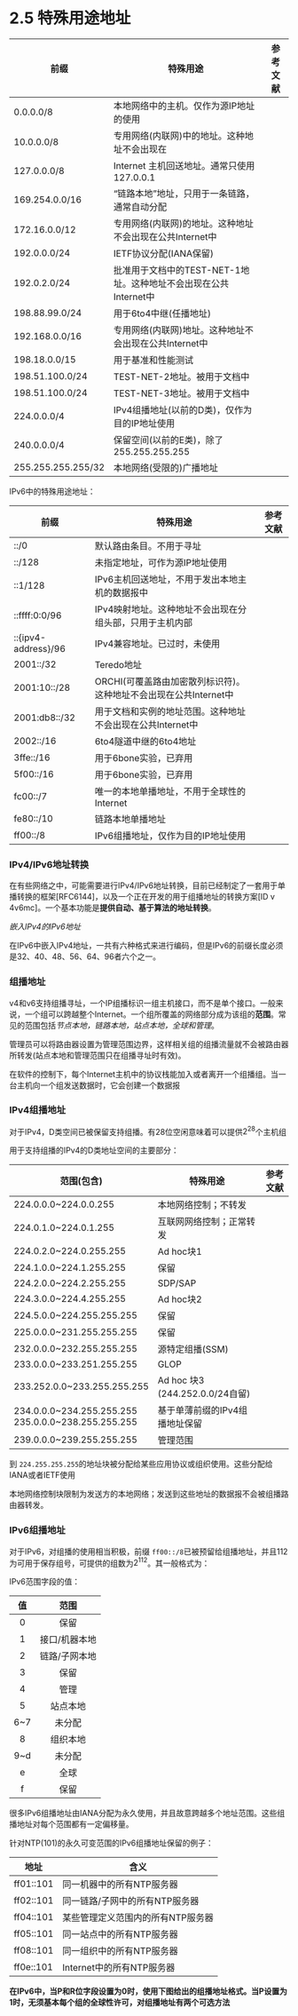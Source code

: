 # 2.5 特殊用途地址

| 前缀               | 特殊用途                                                         | 参考文献 |
| ------------------ | ---------------------------------------------------------------- | -------- |
| 0.0.0.0/8          | 本地网络中的主机。仅作为源IP地址的使用                           |          |
| 10.0.0.0/8         | 专用网络(内联网)中的地址。这种地址不会出现在                     |          |
| 127.0.0.0/8        | Internet 主机回送地址。通常只使用127.0.0.1                       |          |
| 169.254.0.0/16     | “链路本地”地址，只用于一条链路，通常自动分配                   |          |
| 172.16.0.0/12      | 专用网络(内联网)的地址。这种地址不会出现在公共Internet中         |          |
| 192.0.0.0/24       | IETF协议分配(IANA保留)                                           |          |
| 192.0.2.0/24       | 批准用于文档中的TEST-NET-1地址。这种地址不会出现在公共Internet中 |          |
| 198.88.99.0/24     | 用于6to4中继(任播地址)                                           |          |
| 192.168.0.0/16     | 专用网络(内联网)地址。这种地址不会出现在公共Internet中           |          |
| 198.18.0.0/15      | 用于基准和性能测试                                               |          |
| 198.51.100.0/24    | TEST-NET-2地址。被用于文档中                                     |          |
| 198.51.100.0/24    | TEST-NET-3地址。被用于文档中                                     |          |
| 224.0.0.0/4        | IPv4组播地址(以前的D类)，仅作为目的IP地址使用                    |          |
| 240.0.0.0/4        | 保留空间(以前的E类)，除了255.255.255.255                         |          |
| 255.255.255.255/32 | 本地网络(受限的)广播地址                                         |          |

IPv6中的特殊用途地址：

| 前缀                | 特殊用途                                                          | 参考文献 |
| ------------------- | ----------------------------------------------------------------- | -------- |
| ::/0                | 默认路由条目。不用于寻址                                          |          |
| ::/128              | 未指定地址，可作为源IP地址使用                                    |          |
| ::1/128             | IPv6主机回送地址，不用于发出本地主机的数据报中                    |          |
| ::ffff:0:0/96       | IPv4映射地址。这种地址不会出现在分组头部，只用于主机内部          |          |
| ::{ipv4-address}/96 | IPv4兼容地址。已过时，未使用                                      |          |
| 2001::/32           | Teredo地址                                                        |          |
| 2001:10::/28        | ORCHI(可覆盖路由加密散列标识符)。这种地址不会出现在公共Internet中 |          |
| 2001:db8::/32       | 用于文档和实例的地址范围。这种地址不会出现在公共Internet中        |          |
| 2002::/16           | 6to4隧道中继的6to4地址                                            |          |
| 3ffe::/16           | 用于6bone实验，已弃用                                             |          |
| 5f00::/16           | 用于6bone实验，已弃用                                             |          |
| fc00::/7            | 唯一的本地单播地址，不用于全球性的Internet                        |          |
| fe80::/10           | 链路本地单播地址                                                  |          |
| ff00::/8            | IPv6组播地址，仅作为目的IP地址使用                                |          |

### IPv4/IPv6地址转换

在有些网络之中，可能需要进行IPv4/IPv6地址转换，目前已经制定了一套用于单播转换的框架[RFC6144]，以及一个正在开发的用于组播地址的转换方案[ID v 4v6mc]。一个基本功能是**提供自动、基于算法的地址转换**。

*嵌入IPv4的IPv6地址*

在IPv6中嵌入IPv4地址，一共有六种格式来进行编码，但是IPv6的前缀长度必须是32、40、48、56、64、96者六个之一。

### 组播地址

v4和v6支持组播寻址，一个IP组播标识一组主机接口，而不是单个接口。一般来说，一个组可以跨越整个Internet。一个组所覆盖的网络部分成为该组的**范围**。常见的范围包括*节点本地，链路本地，站点本地，全球和管理*。

管理员可以将路由器设置为管理范围边界，这样相关组的组播流量就不会被路由器所转发(站点本地和管理范围只在组播寻址时有效)。

在软件的控制下，每个Internet主机中的协议栈能加入或者离开一个组播组。当一台主机向一个组发送数据时，它会创建一个数据报

### IPv4组播地址

对于IPv4，D类空间已被保留支持组播。有28位空闲意味着可以提供$2^{28}$个主机组

用于支持组播的IPv4的D类地址空间的主要部分：

| 范围(包含)                                                 | 特殊用途                        | 参考文献 |
| ---------------------------------------------------------- | ------------------------------- | -------- |
| 224.0.0.0~224.0.0.255                                      | 本地网络控制；不转发            |          |
| 224.0.1.0~224.0.1.255                                      | 互联网网络控制；正常转发        |          |
| 224.0.2.0~224.0.255.255                                    | Ad hoc块1                       |          |
| 224.1.0.0~224.1.255.255                                    | 保留                            |          |
| 224.2.0.0~224.2.255.255                                    | SDP/SAP                         |          |
| 224.3.0.0~224.4.255.255                                    | Ad hoc块2                       |          |
| 224.5.0.0~224.255.255.255                                  | 保留                            |          |
| 225.0.0.0~231.255.255.255                                  | 保留                            |          |
| 232.0.0.0~232.255.255.255                                  | 源特定组播(SSM)                 |          |
| 233.0.0.0~233.251.255.255                                  | GLOP                            |          |
| 233.252.0.0~233.255.255.255                                | Ad hoc 块3 (244.252.0.0/24自留) |          |
| 234.0.0.0\~234.255.255.255<br />235.0.0.0\~238.255.255.255 | 基于单薄前缀的IPv4组播地址保留  |          |
| 239.0.0.0\~239.255.255.255                                 | 管理范围                        |          |

到 `224.255.255.255`的地址块被分配给某些应用协议或组织使用。这些分配给IANA或者IETF使用

本地网络控制块限制为发送方的本地网络；发送到这些地址的数据报不会被组播路由器转发。



### IPv6组播地址

对于IPv6，对组播的使用相当积极，前缀 `ff00::/8`已被预留给组播地址，并且112为可用于保存组号，可提供的组数为$2^{112}$。其一般格式为：


IPv6范围字段的值：


| 值 |     范围     |
| :-: | :-----------: |
|  0  |     保留     |
|  1  | 接口/机器本地 |
|  2  | 链路/子网本地 |
|  3  |     保留     |
|  4  |     管理     |
|  5  |   站点本地   |
| 6~7 |    未分配    |
|  8  |   组织本地   |
| 9~d |    未分配    |
|  e  |     全球     |
|  f  |     保留     |

很多IPv6组播地址由IANA分配为永久使用，并且故意跨越多个地址范围。这些组播地址对每个范围都有一定偏移量。

针对NTP(101)的永久可变范围的IPv6组播地址保留的例子：

| 地址      | 含义                              |
| --------- | --------------------------------- |
| ff01::101 | 同一机器中的所有NTP服务器         |
| ff02::101 | 同一链路/子网中的所有NTP服务器    |
| ff04::101 | 某些管理定义范围内的所有NTP服务器 |
| ff05::101 | 同一站点中的所有NTP服务器         |
| ff08::101 | 同一组织中的所有NTP服务器         |
| ff0e::101 | Internet中的所有NTP服务器         |

**在IPv6中，当P和R位字段设置为0时，使用下图给出的组播地址格式。当P设置为1时，无须基本每个组的全球性许可，对组播地址有两个可选方法**
